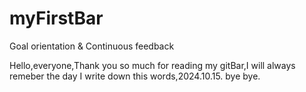 # myFirstBar
 Goal orientation &amp;  Continuous feedback 
 
 Hello,everyone,Thank you so much for reading my gitBar,I will always remeber the day I write down this words,2024.10.15. bye bye.

